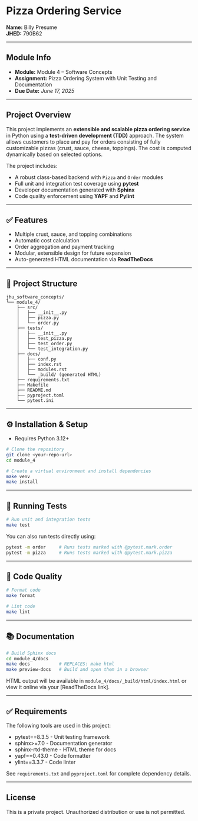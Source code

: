 # Pizza Ordering Service

**Name:** Billy Presume  
**JHED:** 790B62  

---

## Module Info

- **Module:** Module 4 – Software Concepts  
- **Assignment:** Pizza Ordering System with Unit Testing and Documentation  
- **Due Date:** *June 17, 2025*

---

## Project Overview

This project implements an **extensible and scalable pizza ordering service** in Python using a **test-driven development (TDD)** approach. The system allows customers to place and pay for orders consisting of fully customizable pizzas (crust, sauce, cheese, toppings). The cost is computed dynamically based on selected options.

The project includes:
- A robust class-based backend with `Pizza` and `Order` modules
- Full unit and integration test coverage using **pytest**
- Developer documentation generated with **Sphinx**
- Code quality enforcement using **YAPF** and **Pylint**

---

## ✅ Features

- Multiple crust, sauce, and topping combinations
- Automatic cost calculation
- Order aggregation and payment tracking
- Modular, extensible design for future expansion
- Auto-generated HTML documentation via **ReadTheDocs**

---

## 📁 Project Structure

```text
jhu_software_concepts/
└── module_4/
    ├── src/
    │   ├── __init__.py
    │   ├── pizza.py
    │   └── order.py
    ├── tests/
    │   ├── __init__.py
    │   ├── test_pizza.py
    │   ├── test_order.py
    │   └── test_integration.py
    ├── docs/
    │   ├── conf.py
    │   ├── index.rst
    │   ├── modules.rst
    │   └── _build/ (generated HTML)
    ├── requirements.txt
    ├── Makefile
    ├── README.md
    ├── pyproject.toml
    └── pytest.ini
```

---

## ⚙️ Installation & Setup

- Requires Python 3.12+

```bash
# Clone the repository
git clone <your-repo-url>
cd module_4

# Create a virtual environment and install dependencies
make venv
make install
```

---

## 🧪 Running Tests

```bash
# Run unit and integration tests
make test
```

You can also run tests directly using:

```bash
pytest -m order     # Runs tests marked with @pytest.mark.order
pytest -m pizza     # Runs tests marked with @pytest.mark.pizza
```

---

## 📐 Code Quality

```bash
# Format code
make format

# Lint code
make lint
```

---

## 📚 Documentation

```bash
# Build Sphinx docs
cd module_4/docs
make docs           # REPLACES: make html
make preview-docs   # Build and open them in a browser
```

HTML output will be available in `module_4/docs/_build/html/index.html` or view it online via your [ReadTheDocs link].

---

## ✅ Requirements

The following tools are used in this project:

- pytest==8.3.5 - Unit testing framework
- sphinx>=7.0 - Documentation generator
- sphinx-rtd-theme - HTML theme for docs
- yapf==0.43.0 - Code formatter
- ylint==3.3.7 - Code linter

See `requirements.txt` and `pyproject.toml` for complete dependency details.

---

## License

This is a private project. Unauthorized distribution or use is not permitted.